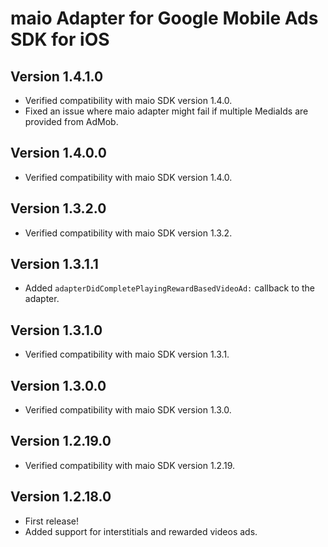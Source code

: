 # maio Adapter for Google Mobile Ads SDK for iOS

## Version 1.4.1.0
- Verified compatibility with maio SDK version 1.4.0.
- Fixed an issue where maio adapter might fail if multiple MediaIds are provided from AdMob.

## Version 1.4.0.0
- Verified compatibility with maio SDK version 1.4.0.

## Version 1.3.2.0
- Verified compatibility with maio SDK version 1.3.2.

## Version 1.3.1.1
- Added `adapterDidCompletePlayingRewardBasedVideoAd:` callback to the adapter.

## Version 1.3.1.0
- Verified compatibility with maio SDK version 1.3.1.

## Version 1.3.0.0
- Verified compatibility with maio SDK version 1.3.0.

## Version 1.2.19.0
- Verified compatibility with maio SDK version 1.2.19.

## Version 1.2.18.0
- First release!
- Added support for interstitials and rewarded videos ads.
